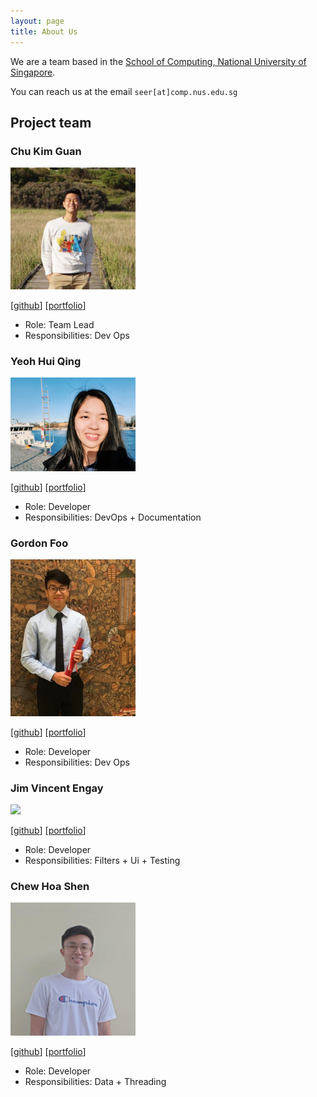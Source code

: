 ```yaml
---
layout: page
title: About Us
---
```


We are a team based in the [School of Computing, National University of Singapore](http://www.comp.nus.edu.sg).

You can reach us at the email `seer[at]comp.nus.edu.sg`

## Project team

### Chu Kim Guan

<img src="images/teamphotos/soaza.png" width="200px">

[[github](https://github.com/soaza)]
[[portfolio](team/soaza.md)]

* Role: Team Lead
* Responsibilities: Dev Ops

### Yeoh Hui Qing

<img src="images/teamphotos/yeohhq.png" width="200px">

[[github](http://github.com/yeohhq)]
[[portfolio](team/yeohhq.md)]

* Role: Developer
* Responsibilities: DevOps + Documentation

### Gordon Foo

<img src="images/teamphotos/gordonfgz.png" width="200px">

[[github](http://github.com/gordonfgz)]
[[portfolio](team/gordonfgz.md)]

* Role: Developer
* Responsibilities: Dev Ops

### Jim Vincent Engay

<img src="images/teamphotos/jimvae.png" width="200px">

[[github](http://github.com/jimvae)]
[[portfolio](team/jimvae.md)]

* Role: Developer
* Responsibilities: Filters + Ui + Testing

### Chew Hoa Shen

<img src="images/teamphotos/chshen1998.png" width="200px">

[[github](http://github.com/chshen1998)]
[[portfolio](team/chshen1998.md)]

* Role: Developer
* Responsibilities: Data + Threading


